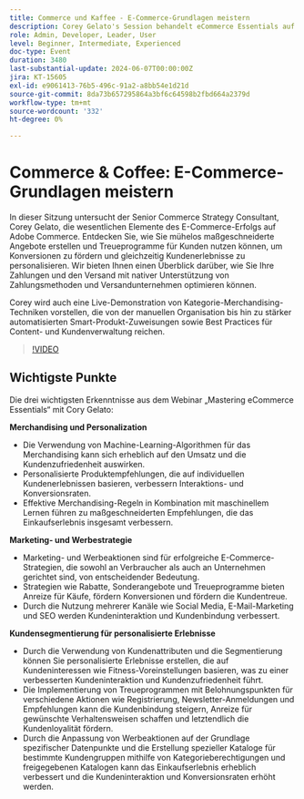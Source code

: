 ```yaml
---
title: Commerce und Kaffee - E-Commerce-Grundlagen meistern
description: Corey Gelato's Session behandelt eCommerce Essentials auf Adobe Commerce und hebt Strategien für personalisiertes Merchandising, Treueprogramme, optimierte Zahlungen und Versand sowie effektive Marketing-Kampagnen zur Förderung von Kundeninteraktion, Kundenbindung und Konversionen hervor.
role: Admin, Developer, Leader, User
level: Beginner, Intermediate, Experienced
doc-type: Event
duration: 3480
last-substantial-update: 2024-06-07T00:00:00Z
jira: KT-15605
exl-id: e9061413-76b5-496c-91a2-a8bb54e1d21d
source-git-commit: 8da73b657295864a3bf6c64598b2fbd664a2379d
workflow-type: tm+mt
source-wordcount: '332'
ht-degree: 0%

---
```


# Commerce &amp; Coffee: E-Commerce-Grundlagen meistern

In dieser Sitzung untersucht der Senior Commerce Strategy Consultant, Corey Gelato, die wesentlichen Elemente des E-Commerce-Erfolgs auf Adobe Commerce. Entdecken Sie, wie Sie mühelos maßgeschneiderte Angebote erstellen und Treueprogramme für Kunden nutzen können, um Konversionen zu fördern und gleichzeitig Kundenerlebnisse zu personalisieren. Wir bieten Ihnen einen Überblick darüber, wie Sie Ihre Zahlungen und den Versand mit nativer Unterstützung von Zahlungsmethoden und Versandunternehmen optimieren können.

Corey wird auch eine Live-Demonstration von Kategorie-Merchandising-Techniken vorstellen, die von der manuellen Organisation bis hin zu stärker automatisierten Smart-Produkt-Zuweisungen sowie Best Practices für Content- und Kundenverwaltung reichen.

>[!VIDEO](https://video.tv.adobe.com/v/3429437/?learn=on)

## Wichtigste Punkte

Die drei wichtigsten Erkenntnisse aus dem Webinar „Mastering eCommerce Essentials“ mit Cory Gelato:

**Merchandising und Personalization**

* Die Verwendung von Machine-Learning-Algorithmen für das Merchandising kann sich erheblich auf den Umsatz und die Kundenzufriedenheit auswirken.
* Personalisierte Produktempfehlungen, die auf individuellen Kundenerlebnissen basieren, verbessern Interaktions- und Konversionsraten.
* Effektive Merchandising-Regeln in Kombination mit maschinellem Lernen führen zu maßgeschneiderten Empfehlungen, die das Einkaufserlebnis insgesamt verbessern.

**Marketing- und Werbestrategie**

* Marketing- und Werbeaktionen sind für erfolgreiche E-Commerce-Strategien, die sowohl an Verbraucher als auch an Unternehmen gerichtet sind, von entscheidender Bedeutung.
* Strategien wie Rabatte, Sonderangebote und Treueprogramme bieten Anreize für Käufe, fördern Konversionen und fördern die Kundentreue.
* Durch die Nutzung mehrerer Kanäle wie Social Media, E-Mail-Marketing und SEO werden Kundeninteraktion und Kundenbindung verbessert.

**Kundensegmentierung für personalisierte Erlebnisse**

* Durch die Verwendung von Kundenattributen und die Segmentierung können Sie personalisierte Erlebnisse erstellen, die auf Kundeninteressen wie Fitness-Voreinstellungen basieren, was zu einer verbesserten Kundeninteraktion und Kundenzufriedenheit führt.
* Die Implementierung von Treueprogrammen mit Belohnungspunkten für verschiedene Aktionen wie Registrierung, Newsletter-Anmeldungen und Empfehlungen kann die Kundenbindung steigern, Anreize für gewünschte Verhaltensweisen schaffen und letztendlich die Kundenloyalität fördern.
* Durch die Anpassung von Werbeaktionen auf der Grundlage spezifischer Datenpunkte und die Erstellung spezieller Kataloge für bestimmte Kundengruppen mithilfe von Kategorieberechtigungen und freigegebenen Katalogen kann das Einkaufserlebnis erheblich verbessert und die Kundeninteraktion und Konversionsraten erhöht werden.